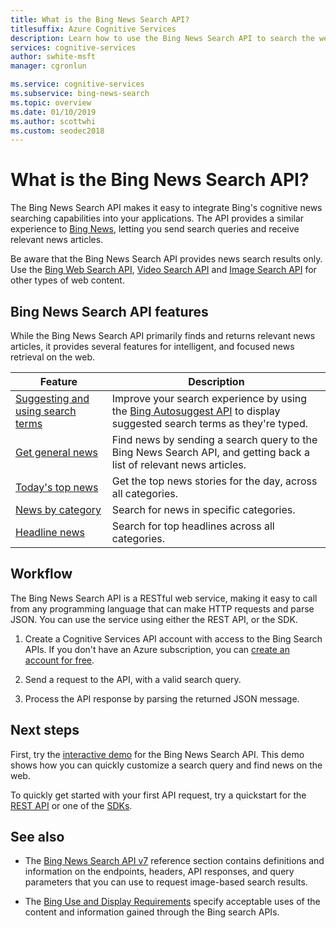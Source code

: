 ```yaml
---
title: What is the Bing News Search API?
titlesuffix: Azure Cognitive Services
description: Learn how to use the Bing News Search API to search the web for current headlines in multiple categories, including headlines and trending topics.
services: cognitive-services
author: swhite-msft
manager: cgronlun

ms.service: cognitive-services
ms.subservice: bing-news-search
ms.topic: overview
ms.date: 01/10/2019
ms.author: scottwhi
ms.custom: seodec2018
---
```

# What is the Bing News Search API?

The Bing News Search API makes it easy to integrate Bing's cognitive news searching capabilities into your applications. The API provides a similar experience to [Bing News](https://www.bing.com/news), letting you send search queries and receive relevant news articles.

Be aware that the Bing News Search API provides news search results only. Use the [Bing Web Search API](../bing-web-search/search-the-web.md), [Video Search API](../bing-video-search/search-the-web.md) and [Image Search API](../bing-image-search/overview.md) for other types of web content.

## Bing News Search API features

While the Bing News Search API primarily finds and returns relevant news articles, it provides several features for intelligent, and focused news retrieval on the web.

|Feature  |Description  |
|---------|---------|
|[Suggesting and using search terms](concepts/search-for-news.md#suggest-and-use-search-terms)     | Improve your search experience by using the [Bing Autosuggest API](../bing-autosuggest/get-suggested-search-terms.md) to display suggested search terms as they're typed.         |
|[Get general news](concepts/search-for-news.md#get-general-news)     | Find news by sending a search query to the Bing News Search API, and getting back a list of relevant news articles.           |
|[Today's top news](concepts/search-for-news.md#get-todays-top-news)      | Get the top news stories for the day, across all categories.       |
|[News by category](concepts/search-for-news.md)     | Search for news in specific categories.        | 
|[Headline news](concepts/search-for-news.md)     | Search for top headlines across all categories.         |

## Workflow

The Bing News Search API is a RESTful web service, making it easy to call from any programming language that can make HTTP requests and parse JSON. You can use the service using either the REST API, or the SDK.

1. Create a Cognitive Services API account with access to the Bing Search APIs. If you don't have an Azure subscription, you can [create an account for free](https://azure.microsoft.com/try/cognitive-services/?api=bing-web-news-api).

2. Send a request to the API, with a valid search query.

3. Process the API response by parsing the returned JSON message.

## Next steps

First, try the [interactive demo](https://azure.microsoft.com/services/cognitive-services/bing-news-search-api/) for the Bing News Search API. This demo shows how you can quickly customize a search query and find news on the web.

To quickly get started with your first API request, try a quickstart for the [REST API](quickstart.md) or one of the [SDKs](sdk.md).

## See also

* The [Bing News Search API v7](https://docs.microsoft.com/rest/api/cognitiveservices/bing-news-api-v7-reference) reference section contains definitions and information on the endpoints, headers, API responses, and query parameters that you can use to request image-based search results.

* The [Bing Use and Display Requirements](./useanddisplayrequirements.md) specify acceptable uses of the content and information gained through the Bing search APIs.
